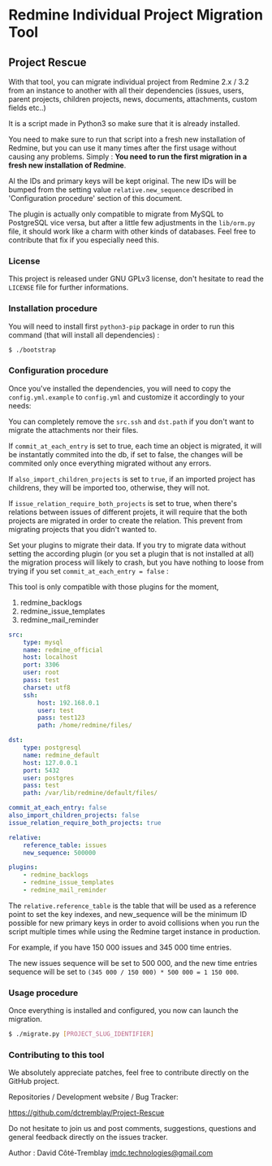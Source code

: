 Redmine Individual Project Migration Tool
=========================================

Project Rescue
--------------

With that tool, you can migrate individual project from Redmine 2.x / 3.2
from an instance to another with all their dependencies (issues, users, parent
projects, children projects, news, documents, attachments, custom fields etc..)

It is a script made in Python3 so make sure that it is already installed.

You need to make sure to run that script into a fresh new installation
of Redmine, but you can use it many times after the first usage without
causing any problems. Simply : **You need to run the first migration in a
fresh new installation of Redmine**.

Al the IDs and primary keys will be kept original. The new IDs will be bumped
from the setting value `relative.new_sequence` described in 'Configuration
procedure' section of this document.

The plugin is actually only compatible to migrate from MySQL to PostgreSQL
vice versa, but after a little few adjustments in the `lib/orm.py` file,
it should work like a charm with other kinds of databases.
Feel free to contribute that fix if you especially need this.


### License ###

This project is released under GNU GPLv3 license, don't hesitate to read
the `LICENSE` file for further informations.


### Installation procedure ###

You will need to install first `python3-pip` package
in order to run this command (that will install all dependencies) :

```bash
$ ./bootstrap
```

### Configuration procedure ###

Once you've installed the dependencies, you will need to copy the 
`config.yml.example` to `config.yml` and customize it accordingly to your needs:

You can completely remove the `src.ssh` and `dst.path` if you don't want
to migrate the attachments nor their files.

If `commit_at_each_entry` is set to true, each time an object is migrated,
it will be instantatly commited into the db, if set to false, the changes
will be commited only once everything migrated without any errors.

If `also_import_children_projects` is set to `true`, if an imported project
has childrens, they will be imported too, otherwise, they will not.

If `issue_relation_require_both_projects` is set to true, when there's relations
between issues of different projets, it will require that the both projects
are migrated in order to create the relation. This prevent from migrating
projects that you didn't wanted to.

Set your plugins to migrate their data. If you try to migrate data without
setting the according plugin (or you set a plugin that is not installed at all)
the migration process will likely to crash, but you have nothing to loose
from trying if you set `commit_at_each_entry = false` :

This tool is only compatible with those plugins for the moment, 

1. redmine_backlogs
2. redmine_issue_templates
3. redmine_mail_reminder


```yaml
src:
    type: mysql
    name: redmine_official
    host: localhost
    port: 3306
    user: root
    pass: test
    charset: utf8
    ssh:
        host: 192.168.0.1
        user: test
        pass: test123
        path: /home/redmine/files/

dst:
    type: postgresql
    name: redmine_default
    host: 127.0.0.1
    port: 5432
    user: postgres
    pass: test
    path: /var/lib/redmine/default/files/

commit_at_each_entry: false
also_import_children_projects: false
issue_relation_require_both_projects: true

relative:
    reference_table: issues
    new_sequence: 500000

plugins:
    - redmine_backlogs
    - redmine_issue_templates
    - redmine_mail_reminder
```

The `relative.reference_table` is the table that will be used as a reference
point to set the key indexes, and new_sequence will be the minimum ID possible
for new primary keys in order to avoid collisions when you run the script
multiple times while using the Redmine target instance in production.

For example, if you have 150 000 issues and 345 000 time entries.

The new issues sequence will be set to 500 000, and the new time entries
sequence will be set to `(345 000 / 150 000) * 500 000 = 1 150 000`.


### Usage procedure ###

Once everything is installed and configured, you now can launch the migration.

```bash
$ ./migrate.py [PROJECT_SLUG_IDENTIFIER]
```

### Contributing to this tool ###

We absolutely appreciate patches, feel free to contribute
directly on the GitHub project.

Repositories / Development website / Bug Tracker:

https://github.com/dctremblay/Project-Rescue

Do not hesitate to join us and post comments, suggestions,
questions and general feedback directly on the issues tracker.

Author : David Côté-Tremblay <imdc.technologies@gmail.com>
